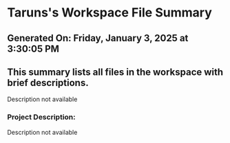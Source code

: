 # Taruns's Workspace File Summary
## Generated On: Friday, January 3, 2025 at 3:30:05 PM
This summary lists all files in the workspace with brief descriptions.
---
Description not available 
### Project Description:
 Description not available
